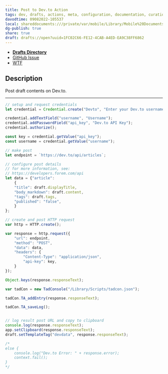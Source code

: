 ```yaml
---
title: Post to Dev.to Action
tags: dev, drafts, actions, meta, configuration, documentation, curation
davodtime: 09082022-105537
local: shareddocuments:///private/var/mobile/Library/Mobile%20Documents/iCloud~md~obsidian/Documents/OBSHIDDIAN/drafts/1FC02C66-FE12-4CAB-A4ED-EA9C38FF6862.md
dg-publish: true
share: true
draft: drafts://open?uuid=1FC02C66-FE12-4CAB-A4ED-EA9C38FF6862
---
```

- [**Drafts Directory**](https://directory.getdrafts.com/a/1z4)
- [GitHub Issue](https://github.com/extratone/drafts/issues/49)
- [WTF](https://davidblue.wtf/drafts/1FC02C66-FE12-4CAB-A4ED-EA9C38FF6862.html)

## Description
Post draft contents on Dev.to.

---

```javascript
// setup and request credentials
let credential = Credential.create("Devto", "Enter your Dev.to username and API key.");

credential.addTextField("username", "Username");
credential.addPasswordField("api_key", "Dev.to API Key");
credential.authorize();

const key = credential.getValue("api_key");
const username = credential.getValue("username");

// make post
let endpoint = `https://dev.to/api/articles`;

// configure post details
// for more information, see:
// https://developers.forem.com/api
let data = {"article":
	{
	"title": draft.displayTitle,
	"body_markdown": draft.content,
	"tags": draft.tags,
	"published": "false",
	}
};

// create and post HTTP request
var http = HTTP.create();

var response = http.request({
	"url": endpoint,
	"method": "POST",
	"data": data,
	"headers": {
		"Content-Type": "application/json",
		"api-key": key,
	}
});

Object.keys(response.responseText);

var tadCon = new TadConsole("/Library/Scripts/tadcon.json");

tadCon.TA_addEntry(response.responseText);

tadCon.TA_saveLog();


// log result post URL and copy to clipboard
console.log(response.responseText);
app.setClipboard(response.responseText);
draft.setTemplateTag("devdata", response.responseText);

/*
else {
	console.log("Dev.to Error: " + response.error);
	context.fail();
}
*/
```
